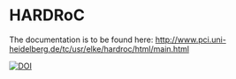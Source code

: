 # HARDRoC

The documentation is to be found here: http://www.pci.uni-heidelberg.de/tc/usr/elke/hardroc/html/main.html

[![DOI](https://zenodo.org/badge/113992932.svg)](https://zenodo.org/badge/latestdoi/113992932)
